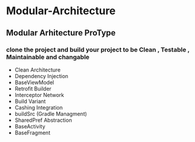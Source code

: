 # Modular-Architecture


## Modular Arhitecture ProType
### clone the project and build your project to be Clean , Testable , Maintainable and changable


- Clean Architecture
- Dependency Injection
- BaseViewModel
- Retrofit Builder
- Interceptor Network
- Build Variant
- Cashing Integration
- buildSrc  (Gradle Managment)
- SharedPref Abstraction
- BaseActivity 
- BaseFragment


